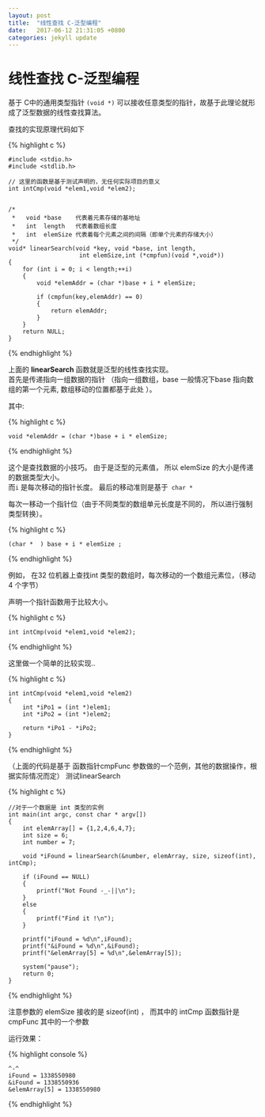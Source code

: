 ```yaml
---
layout: post
title:  "线性查找 C-泛型编程"
date:   2017-06-12 21:31:05 +0800
categories: jekyll update
---
```


# 线性查找 C-泛型编程

基于 C中的通用类型指针 `(void *)`  可以接收任意类型的指针，故基于此理论就形成了泛型数据的线性查找算法。

查找的实现原理代码如下

{% highlight c %}

    #include <stdio.h>
    #include <stdlib.h>
    
    // 这里的函数是基于测试声明的，无任何实际项目的意义
    int intCmp(void *elem1,void *elem2);
    
    
    /*
     *   void *base    代表着元素存储的基地址
     *   int  length   代表着数组长度 
     *   int  elemSize 代表着每个元素之间的间隔（即单个元素的存储大小）
     */
    void* linearSearch(void *key, void *base, int length, 
                        int elemSize,int (*cmpfun)(void *,void*))
    {
        for (int i = 0; i < length;++i)
        {
            void *elemAddr = (char *)base + i * elemSize;

            if (cmpfun(key,elemAddr) == 0)
            {
                return elemAddr;
            }
        }
        return NULL;
    }

{% endhighlight %}

上面的 **linearSearch** 函数就是泛型的线性查找实现。   
首先是传递指向一组数据的指针 （指向一组数组，base 一般情况下base 指向数组的第一个元素,  数组移动的位置都基于此处 ）。

其中:

{% highlight c %}

    void *elemAddr = (char *)base + i * elemSize;

{% endhighlight %}
    
这个是查找数据的小技巧。 由于是泛型的元素值， 所以 elemSize 的大小是传递的数据类型大小。   
而`` i `` 是每次移动的指针长度。 最后的移动准则是基于`` char *`` 

每次一移动一个指针位（由于不同类型的数组单元长度是不同的， 所以进行强制类型转换）。  

{% highlight c %}

    (char *  ) base + i * elemSize ;

{% endhighlight %}

例如， 在32 位机器上查找int 类型的数组时，每次移动的一个数组元素位，（移动 4 个字节）

声明一个指针函数用于比较大小。

{% highlight c %}

    int intCmp(void *elem1,void *elem2);

{% endhighlight %}

这里做一个简单的比较实现..

{% highlight c %}

    int intCmp(void *elem1,void *elem2)
    {
        int *iPo1 = (int *)elem1;
        int *iPo2 = (int *)elem2;

        return *iPo1 - *iPo2; 
    }

{% endhighlight %}
    
（上面的代码是基于 函数指针cmpFunc 参数做的一个范例，其他的数据操作，根据实际情况而定）
 测试linearSearch 


{% highlight c %}

    //对于一个数据是 int 类型的实例
    int main(int argc, const char * argv[])
    {
        int elemArray[] = {1,2,4,6,4,7};
        int size = 6;
        int number = 7;

        void *iFound = linearSearch(&number, elemArray, size, sizeof(int), intCmp);

        if (iFound == NULL)
        {
            printf("Not Found -_-||\n");
        }
        else
        {
            printf("Find it !\n");
        }

        printf("iFound = %d\n",iFound);
        printf("&iFound = %d\n",&iFound);
        printf("&elemArray[5] = %d\n",&elemArray[5]);

        system("pause");
        return 0;
    }   


{% endhighlight %}

注意参数的 elemSize 接收的是 sizeof(int) ， 而其中的 intCmp 函数指针是 cmpFunc 其中的一个参数

运行效果：
    
{% highlight console %}

    ^-^
    iFound = 1338550980
    &iFound = 1338550936
    &elemArray[5] = 1338550980
    
{% endhighlight %}
                        
                        